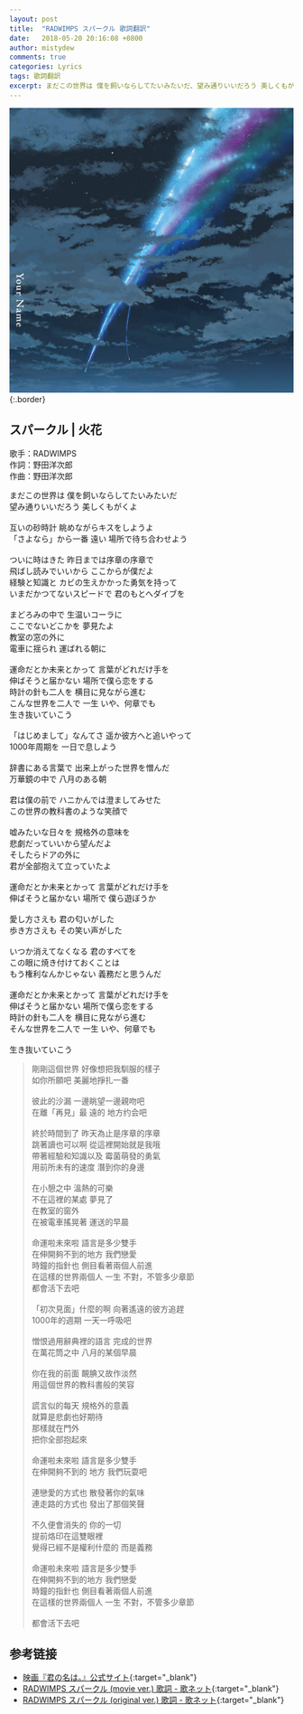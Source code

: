 ```yaml
---
layout: post
title:  "RADWIMPS スパークル 歌詞翻訳"
date:   2018-05-20 20:16:08 +0800
author: mistydew
comments: true
categories: Lyrics
tags: 歌詞翻訳
excerpt: まだこの世界は 僕を飼いならしてたいみたいだ、望み通りいいだろう 美しくもがくよ。
---
```

![UPCH-20423](/assets/images/cover/misc/UPCH-20423.jpg){:.border}

## スパークル | 火花

歌手：RADWIMPS<br>
作詞：野田洋次郎<br>
作曲：野田洋次郎

<div class="lyric-original">
<p>
まだこの世界は 僕を飼いならしてたいみたいだ<br>
望み通りいいだろう 美しくもがくよ<br>
<br>
互いの砂時計 眺めながらキスをしようよ<br>
「さよなら」から一番 遠い 場所で待ち合わせよう<br>
<br>
ついに時はきた 昨日までは序章の序章で<br>
飛ばし読みでいいから ここからが僕だよ<br>
経験と知識と カビの生えかかった勇気を持って<br>
いまだかつてないスピードで 君のもとへダイブを<br>
<br>
まどろみの中で 生温いコーラに<br>
ここでないどこかを 夢見たよ<br>
教室の窓の外に<br>
電車に揺られ 運ばれる朝に<br>
<br>
運命だとか未来とかって 言葉がどれだけ手を<br>
伸ばそうと届かない 場所で僕ら恋をする<br>
時計の針も二人を 横目に見ながら進む<br>
こんな世界を二人で 一生 いや、何章でも<br>
生き抜いていこう<br>
<br>
「はじめまして」なんてさ 遥か彼方へと追いやって<br>
1000年周期を 一日で息しよう<br>
<br>
辞書にある言葉で 出来上がった世界を憎んだ<br>
万華鏡の中で 八月のある朝<br>
<br>
君は僕の前で ハニかんでは澄ましてみせた<br>
この世界の教科書のような笑顔で<br>
<br>
嘘みたいな日々を 規格外の意味を<br>
悲劇だっていいから望んだよ<br>
そしたらドアの外に<br>
君が全部抱えて立っていたよ<br>
<br>
運命だとか未来とかって 言葉がどれだけ手を<br>
伸ばそうと届かない 場所で 僕ら遊ぼうか<br>
<br>
愛し方さえも 君の匂いがした<br>
歩き方さえも その笑い声がした<br>
<br>
いつか消えてなくなる 君のすべてを<br>
この眼に焼き付けておくことは<br>
もう権利なんかじゃない 義務だと思うんだ<br>
<br>
運命だとか未来とかって 言葉がどれだけ手を<br>
伸ばそうと届かない 場所で僕ら恋をする<br>
時計の針も二人を 横目に見ながら進む<br>
そんな世界を二人で 一生 いや、何章でも<br>
<br>
生き抜いていこう
</p>
</div>

<div class="lyric-translation">
<blockquote>
剛剛這個世界 好像想把我馴服的樣子<br>
如你所願吧 美麗地掙扎一番<br>
<br>
彼此的沙漏 一邊眺望一邊親吻吧<br>
在離「再見」最 遠的 地方约会吧<br>
<br>
終於時間到了 昨天為止是序章的序章<br>
跳著讀也可以啊 從這裡開始就是我哦<br>
帶著經驗和知識以及 霉菌萌發的勇氣<br>
用前所未有的速度 潛到你的身邊<br>
<br>
在小憩之中 溫熱的可樂<br>
不在這裡的某處 夢見了<br>
在教室的窗外<br>
在被電車搖晃著 運送的早晨<br>
<br>
命運啦未來啦 語言是多少雙手<br>
在伸開夠不到的地方 我們戀愛<br>
時鐘的指針也 側目看著兩個人前進<br>
在這樣的世界兩個人 一生 不對，不管多少章節<br>
都會活下去吧<br>
<br>
「初次見面」什麼的啊 向著遙遠的彼方追趕<br>
1000年的週期 一天一呼吸吧<br>
<br>
憎恨過用辭典裡的語言 完成的世界<br>
在萬花筒之中 八月的某個早晨<br>
<br>
你在我的前面 靦腆又故作淡然<br>
用這個世界的教科書般的笑容<br>
<br>
謊言似的每天 規格外的意義<br>
就算是悲劇也好期待<br>
那樣就在門外<br>
把你全部抱起來<br>
<br>
命運啦未來啦 語言是多少雙手<br>
在伸開夠不到的 地方 我們玩耍吧<br>
<br>
連戀愛的方式也 散發著你的氣味<br>
連走路的方式也 發出了那個笑聲<br>
<br>
不久便會消失的 你的一切<br>
提前烙印在這雙眼裡<br>
覺得已經不是權利什麼的 而是義務<br>
<br>
命運啦未來啦 語言是多少雙手<br>
在伸開夠不到的地方 我們戀愛<br>
時鐘的指針也 側目看著兩個人前進<br>
在這樣的世界兩個人 一生 不對，不管多少章節<br>
<br>
都會活下去吧
</blockquote>
</div>

## 参考链接

* [映画『君の名は。』公式サイト](http://www.kiminona.com){:target="_blank"}
* [RADWIMPS スパークル (movie ver.) 歌詞 - 歌ネット](https://www.uta-net.com/song/213757){:target="_blank"}
* [RADWIMPS スパークル (original ver.) 歌詞 - 歌ネット](https://www.uta-net.com/song/221988){:target="_blank"}
